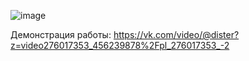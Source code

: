 ![image](https://user-images.githubusercontent.com/90614890/148697915-ef69871c-9467-4160-a928-774bf6c8ebed.png)

Демонстрация работы: https://vk.com/video/@dister?z=video276017353_456239878%2Fpl_276017353_-2
